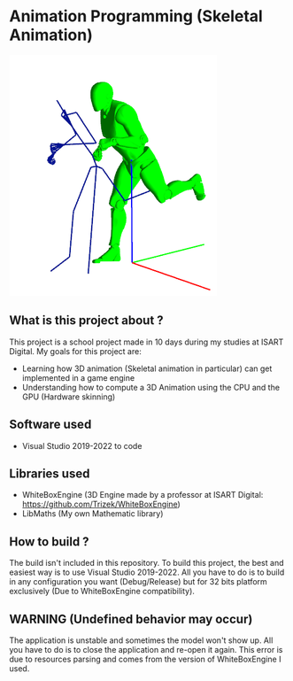# Animation Programming (Skeletal Animation)

![Screenshot of the application](Screenshots/Cover.png)

## What is this project about ?
This project is a school project made in 10 days during my studies at ISART Digital. My goals for this project are:
- Learning how 3D animation (Skeletal animation in particular) can get implemented in a game engine
- Understanding how to compute a 3D Animation using the CPU and the GPU (Hardware skinning)


## Software used
- Visual Studio 2019-2022 to code

## Libraries used
- WhiteBoxEngine (3D Engine made by a professor at ISART Digital: https://github.com/Trizek/WhiteBoxEngine)
- LibMaths (My own Mathematic library)

## How to build ?
The build isn't included in this repository. To build this project, the best and easiest way is to use Visual Studio 2019-2022. All you have to do is to build in any configuration you want (Debug/Release) but for 32 bits platform exclusively (Due to WhiteBoxEngine compatibility).


## WARNING (Undefined behavior may occur)
The application is unstable and sometimes the model won't show up. All you have to do is to close the application and re-open it again. This error is due to resources parsing and comes from the version of WhiteBoxEngine I used.